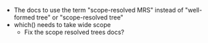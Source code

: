 - The docs to use the term "scope-resolved MRS" instead of "well-formed tree" or "scope-resolved tree"
- which() needs to take wide scope
    - Fix the scope resolved trees docs?
